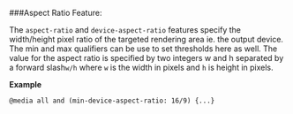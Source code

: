 ###Aspect Ratio Feature:
<p>The <code>aspect-ratio</code> and <code>device-aspect-ratio</code> features specify the width/height pixel 
ratio of the targeted rendering area ie. the output device. The min and max qualifiers can be use to set thresholds 
here as well. The value for the aspect ratio is specified by two integers w and h separated by a forward
slash<code>w/h</code> where <code>w</code> is the width in pixels and <code>h</code> is height in pixels. </p>

<b>Example</b>
<pre><code>@media all and (min-device-aspect-ratio: 16/9) {...}</pre></code>

